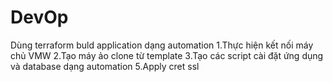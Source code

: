 # DevOp
Dùng terraform buld application dạng automation
  1.Thực hiện kết nối máy chủ VMW
  2.Tạo máy ảo clone từ template
  3.Tạo các script cài đặt ứng dụng và database dạng automation
  5.Apply cret ssl
